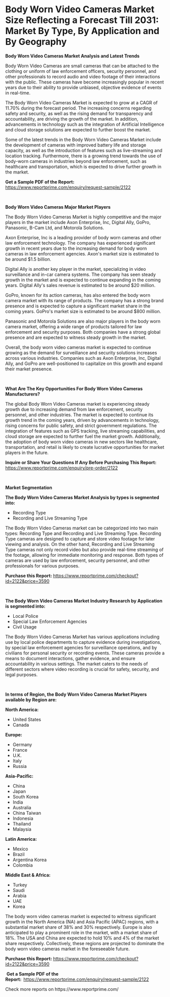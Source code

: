 <p><h1>Body Worn Video Cameras Market Size Reflecting a Forecast Till 2031: Market By Type, By Application and By Geography</h1></p><p><strong>Body Worn Video Cameras Market Analysis and Latest Trends</strong></p>
<p><p>Body Worn Video Cameras are small cameras that can be attached to the clothing or uniform of law enforcement officers, security personnel, and other professionals to record audio and video footage of their interactions with the public. These cameras have become increasingly popular in recent years due to their ability to provide unbiased, objective evidence of events in real-time.</p><p>The Body Worn Video Cameras Market is expected to grow at a CAGR of 11.70% during the forecast period. The increasing concerns regarding safety and security, as well as the rising demand for transparency and accountability, are driving the growth of the market. In addition, advancements in technology such as the integration of Artificial Intelligence and cloud storage solutions are expected to further boost the market.</p><p>Some of the latest trends in the Body Worn Video Cameras Market include the development of cameras with improved battery life and storage capacity, as well as the introduction of features such as live-streaming and location tracking. Furthermore, there is a growing trend towards the use of body-worn cameras in industries beyond law enforcement, such as healthcare and transportation, which is expected to drive further growth in the market.</p></p>
<p><strong>Get a Sample PDF of the Report:&nbsp;</strong> <a href="https://www.reportprime.com/enquiry/request-sample/2122">https://www.reportprime.com/enquiry/request-sample/2122</a></p>
<p>&nbsp;</p>
<p><strong>Body Worn Video Cameras Major Market Players</strong></p>
<p><p>The Body Worn Video Cameras Market is highly competitive and the major players in the market include Axon Enterprise, Inc, Digital Ally, GoPro, Panasonic, B-Cam Ltd, and Motorola Solutions. </p><p>Axon Enterprise, Inc is a leading provider of body worn cameras and other law enforcement technology. The company has experienced significant growth in recent years due to the increasing demand for body worn cameras in law enforcement agencies. Axon's market size is estimated to be around $1.5 billion.</p><p>Digital Ally is another key player in the market, specializing in video surveillance and in-car camera systems. The company has seen steady growth in the market and is expected to continue expanding in the coming years. Digital Ally's sales revenue is estimated to be around $20 million.</p><p>GoPro, known for its action cameras, has also entered the body worn camera market with its range of products. The company has a strong brand presence and is expected to capture a significant market share in the coming years. GoPro's market size is estimated to be around $800 million.</p><p>Panasonic and Motorola Solutions are also major players in the body worn camera market, offering a wide range of products tailored for law enforcement and security purposes. Both companies have a strong global presence and are expected to witness steady growth in the market.</p><p>Overall, the body worn video cameras market is expected to continue growing as the demand for surveillance and security solutions increases across various industries. Companies such as Axon Enterprise, Inc, Digital Ally, and GoPro are well-positioned to capitalize on this growth and expand their market presence.</p></p>
<p>&nbsp;</p>
<p><strong>What Are The Key Opportunities For Body Worn Video Cameras Manufacturers?</strong></p>
<p><p>The global Body Worn Video Cameras market is experiencing steady growth due to increasing demand from law enforcement, security personnel, and other industries. The market is expected to continue its growth trend in the coming years, driven by advancements in technology, rising concerns for public safety, and strict government regulations. The integration of features such as GPS tracking, live streaming capabilities, and cloud storage are expected to further fuel the market growth. Additionally, the adoption of body worn video cameras in new sectors like healthcare, transportation, and retail is likely to create lucrative opportunities for market players in the future.</p></p>
<p><strong>Inquire or Share Your Questions If Any Before Purchasing This Report:</strong> <a href="https://www.reportprime.com/enquiry/pre-order/2122">https://www.reportprime.com/enquiry/pre-order/2122</a></p>
<p>&nbsp;</p>
<p><strong>Market Segmentation</strong></p>
<p><strong>The Body Worn Video Cameras Market Analysis by types is segmented into:</strong></p>
<p><ul><li>Recording Type</li><li>Recording and Live Streaming Type</li></ul></p>
<p><p>The Body Worn Video Cameras market can be categorized into two main types: Recording Type and Recording and Live Streaming Type. Recording Type cameras are designed to capture and store video footage for later viewing and analysis. On the other hand, Recording and Live Streaming Type cameras not only record video but also provide real-time streaming of the footage, allowing for immediate monitoring and response. Both types of cameras are used by law enforcement, security personnel, and other professionals for various purposes.</p></p>
<p><strong>Purchase this Report:&nbsp;</strong><a href="https://www.reportprime.com/checkout?id=2122&price=3590">https://www.reportprime.com/checkout?id=2122&price=3590</a></p>
<p>&nbsp;</p>
<p><strong>The Body Worn Video Cameras Market Industry Research by Application is segmented into:</strong></p>
<p><ul><li>Local Police</li><li>Special Law Enforcement Agencies</li><li>Civil Usage</li></ul></p>
<p><p>The Body Worn Video Cameras Market has various applications including use by local police departments to capture evidence during investigations, by special law enforcement agencies for surveillance operations, and by civilians for personal security or recording events. These cameras provide a means to document interactions, gather evidence, and ensure accountability in various settings. The market caters to the needs of different sectors where video recording is crucial for safety, security, and legal purposes.</p></p>
<p>&nbsp;</p>
<p><strong>In terms of Region, the Body Worn Video Cameras Market Players available by Region are:</strong></p>
<p>
    <p> <strong> North America: </strong>
        <ul>
            <li>United States</li>
            <li>Canada</li>
        </ul>
        </p> 
    <p> <strong> Europe: </strong>
        <ul>
            <li>Germany</li>
            <li>France</li>
            <li>U.K.</li>
            <li>Italy</li>
            <li>Russia</li>
        </ul>
        </p> 
    <p> <strong> Asia-Pacific: </strong>
        <ul>
            <li>China</li>
            <li>Japan</li>
            <li>South Korea</li>
            <li>India</li>
            <li>Australia</li>
            <li>China Taiwan</li>
            <li>Indonesia</li>
            <li>Thailand</li>
            <li>Malaysia</li>
        </ul>
        </p> 
    <p> <strong> Latin America: </strong>
        <ul>
            <li>Mexico</li>
            <li>Brazil</li>
            <li>Argentina Korea</li>
            <li>Colombia</li>
        </ul>
        </p> 
    <p> <strong> Middle East & Africa: </strong>
        <ul>
            <li>Turkey</li>
            <li>Saudi</li>
            <li>Arabia</li>
            <li>UAE</li>
            <li>Korea</li>
        </ul>
    </p>
    </p>
<p><p>The body worn video cameras market is expected to witness significant growth in the North America (NA) and Asia Pacific (APAC) regions, with a substantial market share of 38% and 30% respectively. Europe is also anticipated to play a prominent role in the market, with a market share of 18%. The USA and China are expected to hold 10% and 4% of the market share respectively. Collectively, these regions are projected to dominate the body worn video cameras market in the foreseeable future.</p></p>
<p><strong>Purchase this Report: </strong><a href="https://www.reportprime.com/checkout?id=2122&price=3590">https://www.reportprime.com/checkout?id=2122&price=3590</a></p>
<p>&nbsp;<strong>Get a Sample PDF of the Report:&nbsp;&nbsp;</strong><a href="https://www.reportprime.com/enquiry/request-sample/2122">https://www.reportprime.com/enquiry/request-sample/2122</a></p>
<p><strong></strong></p>
<p>Check more reports on https://www.reportprime.com/</p>